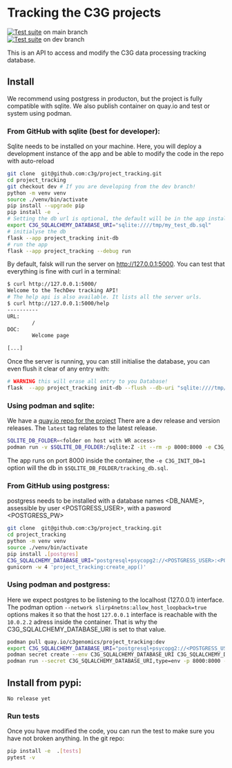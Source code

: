 # Tracking the C3G projects
[![Test suite](https://github.com/c3g/project_tracking/actions/workflows/run_test.yml/badge.svg?branch=main)](https://github.com/c3g/project_tracking/actions/workflows/run_test.yml) on main branch  
[![Test suite](https://github.com/c3g/project_tracking/actions/workflows/run_test.yml/badge.svg?branch=dev)](https://github.com/c3g/project_tracking/actions/workflows/run_test.yml) on dev branch

This is an API to access and modify the C3G data processing tracking database.


## Install
We recommend using postgress in producton, but the project is fully compatible with sqlite.
We also publish container on quay.io and test or system using podman.
### From GitHub with sqlite (best for developer):
Sqlite needs to be installed on your machine.
Here, you will deploy a development instance of the app and be able to modify the code in the repo with auto-reload 
```bash
git clone  git@github.com:c3g/project_tracking.git
cd project_tracking
git checkout dev # If you are developing from the dev branch!
python -m venv venv
source ./venv/bin/activate
pip install --upgrade pip
pip install -e  .
# Setting the db url is optional, the default will be in the app installation folder
export C3G_SQLALCHEMY_DATABASE_URI="sqlite:////tmp/my_test_db.sql"
# initialyse the db
flask --app project_tracking init-db
# run the app
flask --app project_tracking --debug run
```

By default, falsk will run the server on  http://127.0.0.1:5000. You can test that everything 
is fine with curl in a terminal:
```bash
$ curl http://127.0.0.1:5000/
Welcome to the TechDev tracking API!
# The help api is also available. It lists all the server urls.
$ curl http://127.0.0.1:5000/help
----------
URL:
        /
DOC:
        Welcome page

[...]
```



Once the server is running, you can still initialise the database, you can even flush it clear of any entry with:

```bash
# WARNING this will erase all entry to you Database!
flask  --app project_tracking init-db --flush --db-uri "sqlite:////tmp/my_test_db.sql"
```

### Using podman and sqlite:
We have a [quay.io repo for the project](https://quay.io/repository/c3genomics/project_tracking)
There are a dev release and version releases. The `latest` tag relates to the latest release.
```bash
SQLITE_DB_FOLDER=<folder on host with WR access>
podman run -v $SQLITE_DB_FOLDER:/sqlite:Z -it --rm -p 8000:8000 -e C3G_INIT_DB=1 quay.io/c3genomics/project_tracking:dev
```
The app runs on port 8000 inside the container, the `-e C3G_INIT_DB=1` option will the db in 
`$SQLITE_DB_FOLDER/tracking_db.sql`. 



### From GitHub using postgress:
postgress needs to be installed with a database  names <DB_NAME>,
assessible by user <POSTGRESS_USER>, with a pasword <POSTGRESS_PW>

```bash
git clone  git@github.com:c3g/project_tracking.git
cd project_tracking
python -m venv venv
source ./venv/bin/activate
pip install .[postgres]
C3G_SQLALCHEMY_DATABASE_URI="postgresql+psycopg2://<POSTGRESS_USER>:<POSTGRESS_PW>@<POSTGRESS_HOST>/<DB_NAME>?client_encoding=utf8"
gunicorn -w 4 'project_tracking:create_app()'
````

### Using podman and postgress:
Here we expect postgres to be listening to the localhost (127.0.0.1) interface. 
The podman option `--network slirp4netns:allow_host_loopback=true` 
options makes it so that the host `127.0.0.1` interface is
reachable with the `10.0.2.2` adress inside the container. That is why the C3G_SQLALCHEMY_DATABASE_URI
is set to that value.
```bash
podman pull quay.io/c3genomics/project_tracking:dev
export C3G_SQLALCHEMY_DATABASE_URI="postgresql+psycopg2://<POSTGRESS_USER>:<POSTGRESS_PW>@10.0.2.2/<POSTGRESS_DB_NAME>?client_encoding=utf8"
podman secret create --env C3G_SQLALCHEMY_DATABASE_URI C3G_SQLALCHEMY_DATABASE_URI
podman run --secret C3G_SQLALCHEMY_DATABASE_URI,type=env -p 8000:8000 -e C3G_INIT_DB=1 --network slirp4netns:allow_host_loopback=true quay.io/c3genomics/project_tracking:dev
```

## Install from pypi:
```
No release yet
```

### Run tests
Once you have modified the code, you can run the test to make sure you have not broken anything. In the git repo:
```bash
pip install -e  .[tests]
pytest -v
```






